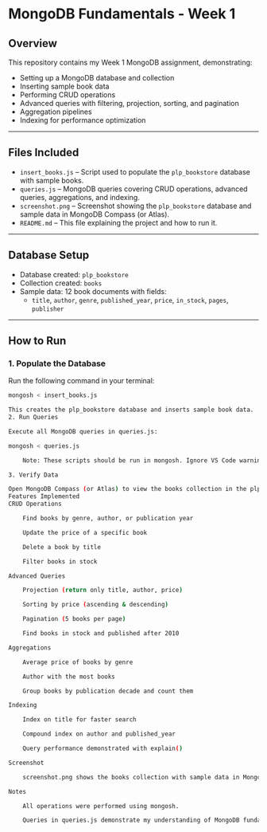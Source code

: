# MongoDB Fundamentals - Week 1

## Overview

This repository contains my Week 1 MongoDB assignment, demonstrating:

- Setting up a MongoDB database and collection
- Inserting sample book data
- Performing CRUD operations
- Advanced queries with filtering, projection, sorting, and pagination
- Aggregation pipelines
- Indexing for performance optimization

---

## Files Included

- `insert_books.js` – Script used to populate the `plp_bookstore` database with sample books.
- `queries.js` – MongoDB queries covering CRUD operations, advanced queries, aggregations, and indexing.
- `screenshot.png` – Screenshot showing the `plp_bookstore` database and sample data in MongoDB Compass (or Atlas).
- `README.md` – This file explaining the project and how to run it.

---

## Database Setup

- Database created: `plp_bookstore`
- Collection created: `books`
- Sample data: 12 book documents with fields:
  - `title`, `author`, `genre`, `published_year`, `price`, `in_stock`, `pages`, `publisher`

---

## How to Run

### 1. Populate the Database

Run the following command in your terminal:

```bash
mongosh < insert_books.js

This creates the plp_bookstore database and inserts sample book data.
2. Run Queries

Execute all MongoDB queries in queries.js:

mongosh < queries.js

    Note: These scripts should be run in mongosh. Ignore VS Code warnings about use plp_bookstore.

3. Verify Data

Open MongoDB Compass (or Atlas) to view the books collection in the plp_bookstore database and confirm your data.
Features Implemented
CRUD Operations

    Find books by genre, author, or publication year

    Update the price of a specific book

    Delete a book by title

    Filter books in stock

Advanced Queries

    Projection (return only title, author, price)

    Sorting by price (ascending & descending)

    Pagination (5 books per page)

    Find books in stock and published after 2010

Aggregations

    Average price of books by genre

    Author with the most books

    Group books by publication decade and count them

Indexing

    Index on title for faster search

    Compound index on author and published_year

    Query performance demonstrated with explain()

Screenshot

    screenshot.png shows the books collection with sample data in MongoDB Compass or Atlas.

Notes

    All operations were performed using mongosh.

    Queries in queries.js demonstrate my understanding of MongoDB fundamentals.

    